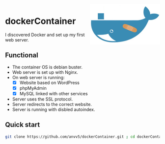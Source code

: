 <img align="right"  src="./img/img.png" width="45%" />

# dockerContainer

I discovered Docker and set up my first web server.

## Functional


- The container OS is debian buster.
- Web server is set up with Nginx.
- On web server is running:
  - [x] Website based on WordPress
  - [x] phpMyAdmin
  - [x] MySQL linked with other services
- Server uses the SSL protocol.
- Server redirects to the correct website.
- Server is running with disbled autoindex.


## Quick start

```bash
git clone https://github.com/anvv5/dockerContainer.git ; cd dockerContainer ; docker build -t server . ; docker run -it -p 80:80 -p 443:443 server ;

```

